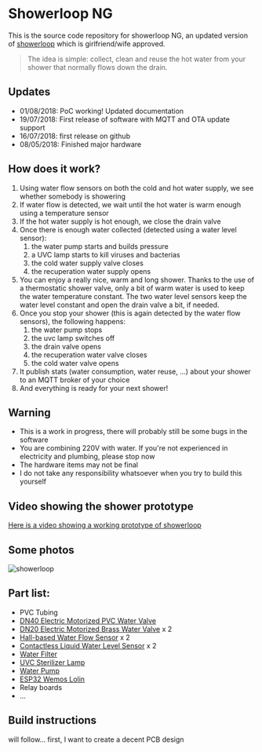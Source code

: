 # Showerloop NG

This is the source code repository for showerloop NG, an updated version of [showerloop](https://showerloop.org) which is girlfriend/wife approved.

> The idea is simple: collect, clean and reuse the hot water from your shower that normally flows down the drain.   

## Updates
* 01/08/2018: PoC working! Updated documentation
* 19/07/2018: First release of software with MQTT and OTA update support
* 16/07/2018: first release on github  
* 08/05/2018: Finished major hardware


## How does it work?
1. Using water flow sensors on both the cold and hot water supply, we see whether somebody is showering
2. If water flow is detected, we wait until the hot water is warm enough using a temperature sensor
3. If the hot water supply is hot enough, we close the drain valve
4. Once there is enough water collected (detected using a water level sensor):
   1. the water pump starts and builds pressure
   2. a UVC lamp starts to kill viruses and bacterias
   3. the cold water supply valve closes
   4. the recuperation water supply opens
5. You can enjoy a really nice, warm and long shower. Thanks to the use of a thermostatic shower valve, only a bit of warm water is used to keep the water temperature constant. The two water level sensors keep the water level constant and open the drain valve a bit, if needed.
6. Once you stop your shower (this is again detected by the water flow sensors), the following happens:
   1. the water pump stops
   2. the uvc lamp switches off
   3. the drain valve opens
   4. the recuperation water valve closes
   5. the cold water valve opens
7. It publish stats (water consumption, water reuse, ...) about your shower to an MQTT broker of your choice
8. And everything is ready for your next shower!

## Warning
* This is a work in progress, there will probably still be some bugs in the software
* You are combining 220V with water. If you're not experienced in electricity and plumbing, please stop now
* The hardware items may not be final
* I do not take any responsibility whatsoever when you try to build this yourself 

## Video showing the shower prototype
[Here is a video showing a working prototype of showerloop](https://photos.app.goo.gl/sA3wuUhjRRaDtwdH7)

## Some photos
![showerloop](https://lh3.googleusercontent.com/mCpf1CWx0O3JYL5fCNP8VG_fqOPlzdEwxGoAnU9qe89ydDBDHQU880Zj3NKRJVqFh9m7ZACjnhmMf5BI5zehphfSUeETSV8WXOC5-VWgqkNqywUXN2e-1g3DBTFK6yG80X30ymrv8Jc=w2400 "Logo Title Text 1")


## Part list:
* PVC Tubing
* [DN40 Electric Motorized PVC Water Valve](https://www.aliexpress.com/item/misol-motorized-pvc-valve-12V-DN40-BSP-1-5-PVC-valve-2-way-electrical-pvc-valve/32808969861.html?spm=a2g0s.9042311.0.0.27424c4d3bYL2D)
* [DN20 Electric Motorized Brass Water Valve](https://www.aliexpress.com/item/Shipping-Free-Hot-Sales-12VDC-3-Control-Wires-Brass-3-4-DN20-Electric-Motorized-Valve-BSP/32800474627.html?spm=a2g0s.9042311.0.0.157c4c4d98rarg) x 2
* [Hall-based Water Flow Sensor](https://www.aliexpress.com/item/G1-2-Copper-Water-Flow-Sensor-Hall-Sensor-Water-Control-1-25-L-min-DN15-Port/32700922635.html?spm=a2g0s.9042311.0.0.157c4c4d98rarg) x 2
* [Contactless Liquid Water Level Sensor](https://www.aliexpress.com/item/Contactless-Liquid-Water-Level-Sensor-Non-contact-Level-Detector-Module-Output-High-or-Low-level-with/32807115210.html?spm=a2g0s.9042311.0.0.157c4c4d98rarg) x 2
* [Water Filter](https://www.aliexpress.com/item/Prefilter-water-filter-First-step-of-water-purifier-system-59-brass-40micron-stainless-steel-mesh-prefiltro/32785050045.html?spm=a2g0s.9042311.0.0.157c4c4d98rarg)
* [UVC Sterilizer Lamp](https://www.aliexpress.com/item/JEBO-Aqua-UV-Sterilizer-Lamp-Light-Ultraviolet-Filter-Clarifier-Water-Cleaner-For-Aquarium-Pond-Coral-Koi/32835644485.html?spm=a2g0s.9042311.0.0.27424c4d3bYL2D)
* [Water Pump](https://www.aliexpress.com/item/Jebao-Jecod-DCP3000-DCP4000-Powerful-Water-Pump-Sine-Wave-Super-Quiet-Return-Pump-W-Controller-Frequency/32827538343.html?spm=a2g0s.9042311.0.0.157c4c4d98rarg)
* [ESP32 Wemos Lolin](https://www.aliexpress.com/item/4-MB-Flash-WEMOS-Lolin32-V1-0-0-WIFI-Bluetooth-Card-Based-ESP-32-ESP-WROOM/32852023085.html?spm=2114.search0104.3.15.4e04da6fSytFrt&ws_ab_test=searchweb0_0,searchweb201602_1_10152_10151_10065_10068_10344_10342_10343_10340_10341_10696_10084_10083_10618_10304_10307_10820_10821_10302_10843_10059_100031_10103_10624_10623_10622_10621_10620,searchweb201603_51,ppcSwitch_2&algo_expid=09912ab8-6aa3-4d3b-8b8f-b376802a110b-2&algo_pvid=09912ab8-6aa3-4d3b-8b8f-b376802a110b&transAbTest=ae803_2&priceBeautifyAB=0)
* Relay boards
* ...

## Build instructions
will follow... first, I want to create a decent PCB design 